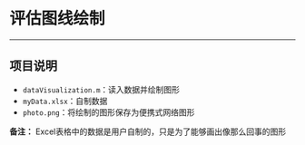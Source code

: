 # 评估图线绘制

------------------------------------------------------------------------------------------
## 项目说明

* `dataVisualization.m`：读入数据并绘制图形
* `myData.xlsx`：自制数据
* `photo.png`：将绘制的图形保存为便携式网络图形

**备注：** Excel表格中的数据是用户自制的，只是为了能够画出像那么回事的图形
